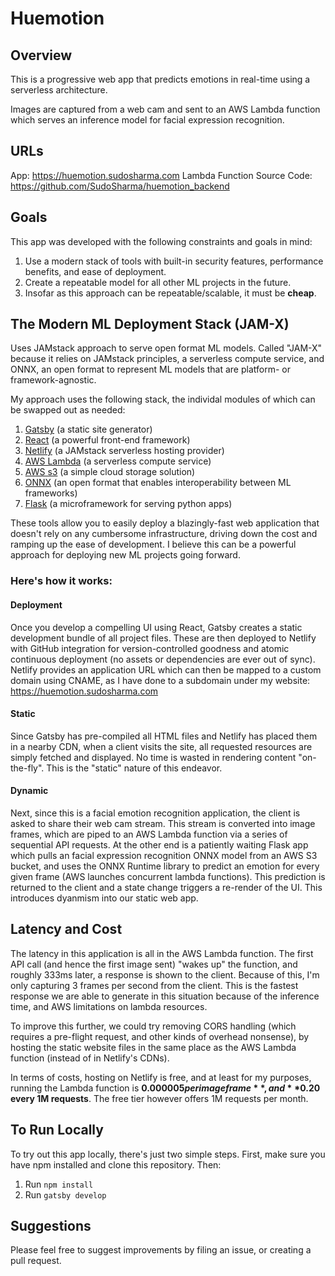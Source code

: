# Huemotion

## Overview

This is a progressive web app that predicts emotions in real-time using a serverless architecture.

Images are captured from a web cam and sent to an AWS Lambda function which serves an inference model for facial expression recognition.

## URLs

App: https://huemotion.sudosharma.com
Lambda Function Source Code: https://github.com/SudoSharma/huemotion_backend

## Goals

This app was developed with the following constraints and goals in mind:
1. Use a modern stack of tools with built-in security features, performance benefits, and ease of deployment.
2. Create a repeatable model for all other ML projects in the future.
3. Insofar as this approach can be repeatable/scalable, it must be **cheap**. 

## The Modern ML Deployment Stack (JAM-X)

Uses JAMstack approach to serve open format ML models. Called "JAM-X" because it relies on JAMstack principles, a serverless compute service, and ONNX, an open format to represent ML models that are platform- or framework-agnostic. 

My approach uses the following stack, the individal modules of which can be swapped out as needed:
1. [Gatsby](https://www.gatsbyjs.org/) (a static site generator)
2. [React](https://reactjs.org/) (a powerful front-end framework)
3. [Netlify](https://www.netlify.com/) (a JAMstack serverless hosting provider)
4. [AWS Lambda](https://aws.amazon.com/lambda/) (a serverless compute service)
5. [AWS s3](https://aws.amazon.com/s3/) (a simple cloud storage solution) 
6. [ONNX](https://onnx.ai/) (an open format that enables interoperability between ML frameworks)
7. [Flask](http://flask.palletsprojects.com/en/1.1.x/) (a microframework for serving python apps)

These tools allow you to easily deploy a blazingly-fast web application that doesn't rely on any cumbersome infrastructure, driving down the cost and ramping up the ease of development. I believe this can be a powerful approach for deploying new ML projects going forward. 

### Here's how it works:

#### Deployment
Once you develop a compelling UI using React, Gatsby creates a static development bundle of all project files. These are then deployed to Netlify with GitHub integration for version-controlled goodness and atomic continuous deployment (no assets or dependencies are ever out of sync). Netlify provides an application URL which can then be mapped to a custom domain using CNAME, as I have done to a subdomain under my website: https://huemotion.sudosharma.com 

#### Static 
Since Gatsby has pre-compiled all HTML files and Netlify has placed them in a nearby CDN, when a client visits the site, all requested resources are simply fetched and displayed. No time is wasted in rendering content "on-the-fly". This is the "static" nature of this endeavor. 

#### Dynamic
Next, since this is a facial emotion recognition application, the client is asked to share their web cam stream. This stream is converted into image frames, which are piped to an AWS Lambda function via a series of sequential API requests. At the other end is a patiently waiting Flask app which pulls an facial expression recognition ONNX model from an AWS S3 bucket, and uses the ONNX Runtime library to predict an emotion for every given frame (AWS launches concurrent lambda functions). This prediction is returned to the client and a state change triggers a re-render of the UI. This introduces dyanmism into our static web app.  

## Latency and Cost

The latency in this application is all in the AWS Lambda function. The first API call (and hence the first image sent) "wakes up" the function, and roughly 333ms later, a response is shown to the client. Because of this, I'm only capturing 3 frames per second from the client. This is the fastest response we are able to generate in this situation because of the inference time, and AWS limitations on lambda resources. 

To improve this further, we could try removing CORS handling (which requires a pre-flight request, and other kinds of overhead nonsense), by hosting the static website files in the same place as the AWS Lambda function (instead of in Netlify's CDNs). 

In terms of costs, hosting on Netlify is free, and at least for my purposes, running the Lambda function is **$0.000005 per image frame**, and **$0.20 every 1M requests**. The free tier however offers 1M requests per month. 

## To Run Locally

To try out this app locally, there's just two simple steps. First, make sure you have npm installed and clone this repository. Then:
1. Run `npm install`
2. Run `gatsby develop`

## Suggestions

Please feel free to suggest improvements by filing an issue, or creating a pull request.
